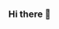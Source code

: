 ### Hi there 👋

<!--
**utsavmishra20/utsavmishra20** is a ✨ _special_ ✨ repository because its `README.md` (this file) appears on your GitHub profile.

- 🔭 I’m currently working on flutter.
- 🌱 I’m currently learning python,DevOps.
- 👯 I’m looking to collaborate on web dev. and flutter projects.
- 🤔 I’m looking for help with ...
- 📫 How to reach me: https://linkedin.com/in/utsav-mishra-1227a3173
